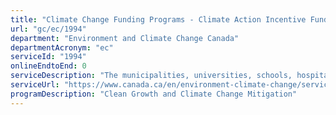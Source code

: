 ```yaml
---
title: "Climate Change Funding Programs - Climate Action Incentive Fund - MUSH"
url: "gc/ec/1994"
department: "Environment and Climate Change Canada"
departmentAcronym: "ec"
serviceId: "1994"
onlineEndtoEnd: 0
serviceDescription: "The municipalities, universities, schools, hospitals (“MUSH sector”) Retrofit stream of the Climate Action Incentive Fund (CAIF) delivering up to $60 mlllion in 2019-20 and 2020-21 to support schools to undertake energy saving and energy efficiency projects."
serviceUrl: "https://www.canada.ca/en/environment-climate-change/services/climate-change/carbon-pollution-pricing-proceeds-programming/climate-action-incentive-fund/municipalities-universities-schools-hospitals.html"
programDescription: "Clean Growth and Climate Change Mitigation"
---
```

